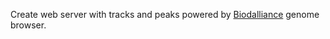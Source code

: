 Create web server with tracks and peaks powered by [Biodalliance](http://www.biodalliance.org/) genome browser.

